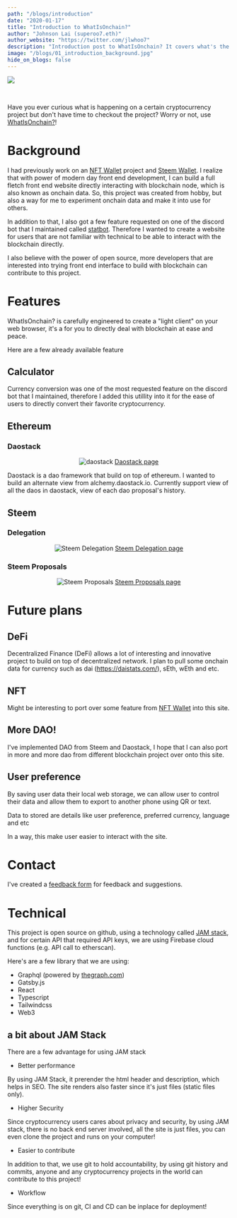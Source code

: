 ```yaml
---
path: "/blogs/introduction"
date: "2020-01-17"
title: "Introduction to WhatIsOnchain?"
author: "Johnson Lai (superoo7.eth)"
author_website: "https://twitter.com/jlwhoo7"
description: "Introduction post to WhatIsOnchain? It covers what's the purpose, background, features and technical of this site."
image: "/blogs/01_introduction_background.jpg"
hide_on_blogs: false
---
```


![](/blogs/01_introduction_background.jpg)

<br />

Have you ever curious what is happening on a certain cryptocurrency project but don't have time to checkout the project? Worry or not, use [WhatIsOnchain?](https://whatisonchain.com)!

# Background

I had previously work on an [NFT Wallet](https://nft-manager.netlify.com/) project and [Steem Wallet](https://swallet.netlify.com/). I realize that with power of modern day front end development, I can build a full fletch front end website directly interacting with blockchain node, which is also known as onchain data. So, this project was created from hobby, but also a way for me to experiment onchain data and make it into use for others.

In addition to that, I also got a few feature requested on one of the discord bot that I maintained called [statbot](https://github.com/superoo7/statbot2). Therefore I wanted to create a website for users that are not familiar with technical to be able to interact with the blockchain directly.

I also believe with the power of open source, more developers that are interested into trying front end interface to build with blockchain can contribute to this project.

# Features

WhatIsOnchain? is carefully engineered to create a "light client" on your web browser, it's a for you to directly deal with blockchain at ease and peace.

Here are a few already available feature

## Calculator

Currency conversion was one of the most requested feature on the discord bot that I maintained, therefore I added this utillity into it for the ease of users to directly convert their favorite cryptocurrency.

## Ethereum

### Daostack

<div align="center">

![daostack](/blogs/01_daostack.png)
[Daostack page](/coins/ethereum/daostack)

</div>

Daostack is a dao framework that build on top of ethereum. I wanted to build an alternate view from alchemy.daostack.io. Currently support view of all the daos in daostack, view of each dao proposal's history.

## Steem

### Delegation

<div align="center">

![Steem Delegation](/blogs/01_steem_delegation.png)
[Steem Delegation page](/coins/steem/delegation)

</div>

### Steem Proposals

<div align="center">

![Steem Proposals](/blogs/01_steem_proposals.png)
[Steem Proposals page](/coins/steem/proposals)

</div>

# Future plans

## DeFi

Decentralized Finance (DeFi) allows a lot of interesting and innovative project to build on top of decentralized network. I plan to pull some onchain data for currency such as dai (https://daistats.com/), sEth, wEth and etc.

## NFT

Might be interesting to port over some feature from [NFT Wallet](https://nft-manager.netlify.com/) into this site.

## More DAO!

I've implemented DAO from Steem and Daostack, I hope that I can also port in more and more dao from different blockchain project over onto this site.

## User preference

By saving user data their local web storage, we can allow user to control their data and allow them to export to another phone using QR or text.

Data to stored are details like user preference, preferred currency, language and etc

In a way, this make user easier to interact with the site.

# Contact

I've created a [feedback form](https://forms.gle/3oiboPZJ7ff6R7oX6) for feedback and suggestions.

# Technical

This project is open source on github, using a technology called [JAM stack](https://jamstack.org/), and for certain API that required API keys, we are using Firebase cloud functions (e.g. API call to etherscan).

Here's are a few library that we are using:

- Graphql (powered by [thegraph.com](https://thegraph.com))
- Gatsby.js
- React
- Typescript
- Tailwindcss
- Web3

## a bit about JAM Stack

There are a few advantage for using JAM stack

- Better performance

By using JAM Stack, it prerender the html header and description, which helps in SEO. The site renders also faster since it's just files (static files only).

- Higher Security

Since cryptocurrency users cares about privacy and security, by using JAM stack, there is no back end server involved, all the site is just files, you can even clone the project and runs on your computer!

- Easier to contribute

In addition to that, we use git to hold accountability, by using git history and commits, anyone and any cryptocurrency projects in the world can contribute to this project!

- Workflow

Since everything is on git, CI and CD can be inplace for deployment!
